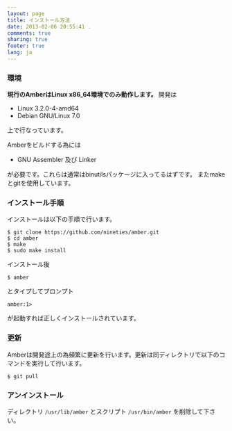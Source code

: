 ```yaml
---
layout: page
title: インストール方法
date: 2013-02-06 20:55:41 .
comments: true
sharing: true
footer: true
lang: ja
---
```


### 環境
**現行のAmberはLinux x86_64環境でのみ動作します。**
開発は

* Linux 3.2.0-4-amd64
* Debian GNU/Linux 7.0

上で行なっています。

Amberをビルドする為には

* GNU Assembler 及び Linker

が必要です。これらは通常はbinutilsパッケージに入ってるはずです。
またmakeとgitを使用しています。

### インストール手順

インストールは以下の手順で行います。

    $ git clone https://github.com/nineties/amber.git
    $ cd amber
    $ make
    $ sudo make install

インストール後

    $ amber

とタイプしてプロンプト

    amber:1>

が起動すれば正しくインストールされています。

### 更新

Amberは開発途上の為頻繁に更新を行います。更新は同ディレクトリで以下のコマンドを実行して行います。

    $ git pull

### アンインストール
ディレクトリ `/usr/lib/amber` とスクリプト `/usr/bin/amber` を削除して下さい。
